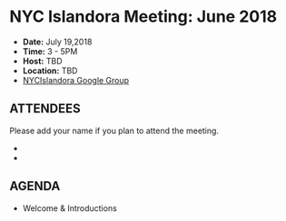 # NYC Islandora Meeting: June 2018
* **Date:**  July 19,2018
* **Time:** 3 - 5PM
* **Host:** TBD
* **Location:** TBD
* [NYCIslandora Google Group](https://groups.google.com/forum/#!forum/nycislandora)


## ATTENDEES
Please add your name if you plan to attend the meeting.

* 
* 

## AGENDA
* Welcome & Introductions
